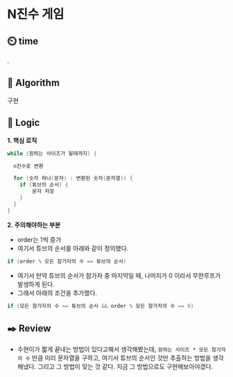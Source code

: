 # N진수 게임

## :timer_clock: **time**

.

## :pushpin: **Algorithm**

구현

## :round_pushpin: **Logic**
**1. 핵심 로직**
```java
while (원하는 사이즈가 될때까지) {

  n진수로 변환

  for (숫자 하나(문자) : 변환된 숫자(문자열)) {
    if (튜브의 순서) {
        문자 저장
    }
  }
}
```
**2. 주의해야하는 부분**<br>
- order는 1씩 증가<br>
- 여기서 튜브의 순서를 아래와 같이 정의했다.
```java
if (order % 모든 참가자의 수 == 튜브의 순서)
```
- 여기서 만약 튜브의 순서가 참가자 중 마지막일 때, 나머지가 0 이라서 무한루프가 발생하게 된다.
- 그래서 아래의 조건을 추가했다.
```java
if (모든 참가자의 수 == 튜브의 순서 && order % 모든 참가자의 수 == 0)
```

## :black_nib: **Review**
- 수현이가 짧게 끝내는 방법이 있다고해서 생각해봤는데, `원하는 사이즈 * 모든 참가자의 수` 만큼 미리 문자열을 구하고, 여기서 튜브의 순서인 것만 추출하는 방법을 생각해냈다. 그리고 그 방법이 맞는 것 같다. 지금 그 방법으로도 구현해보아야겠다.

